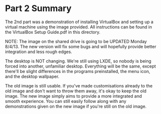 # Part 2 Summary #

The 2nd part was a demonstration of installing VirtualBox and setting up a virtual machine using the image provided. All instructions can be found in the VirtualBox Setup Guide.pdf in this directory.

NOTE: The image on the shared drive is going to be UPDATED Monday 8/4/13. The new version will fix some bugs and will hopefully provide better integration and less rough edges.

The desktop is NOT changing. We're still using LXDE, so nobody is being forced into another, unfamiliar desktop. Everything will be the same, except there'll be slight differences in the programs preinstalled, the menu icon, and the desktop wallpaper.

The old image is still usable. If you've made customisations already to the old image and don't want to throw them away, it's okay to keep the old image. The new image simply aims to provide a more integrated and smooth experience. You can still easily follow along with any demonstrations given on the new image if you're still on the old image.
